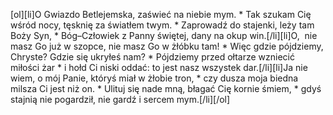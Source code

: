 [ol][li]O Gwiazdo Betlejemska, zaświeć na niebie mym. * Tak szukam Cię wśród nocy, tęsknię za światłem twym. * Zaprowadź do stajenki, leży tam Boży Syn, * Bóg–Człowiek z Panny świętej, dany na okup win.[/li][li]O,  nie masz Go już w szopce, nie masz Go w żłóbku tam! * Więc gdzie pójdziemy, Chryste? Gdzie się ukryłeś nam? * Pójdziemy przed ołtarze wzniecić miłości żar * i hołd Ci niski oddać: to jest nasz wszystek dar.[/li][li]Ja nie wiem, o mój Panie, któryś miał w żłobie tron, * czy dusza moja biedna milsza Ci jest niż on. * Ulituj się nade mną, błagać Cię kornie śmiem, * gdyś stajnią nie pogardził, nie gardź i sercem mym.[/li][/ol]